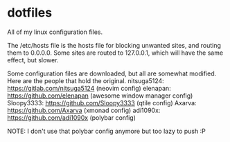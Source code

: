 # dotfiles
All of my linux configuration files.



The /etc/hosts file is the hosts file for blocking unwanted sites, and routing them to 0.0.0.0. Some sites are routed to 127.0.0.1, which will have the same effect, but slower.

Some configuration files are downloaded, but all are somewhat modified. Here are the people that hold the original. nitsuga5124: https://gitlab.com/nitsuga5124 (neovim config) elenapan: https://github.com/elenapan (awesome window manager config) Sloopy3333: https://github.com/Sloopy3333 (qtile config) Axarva: https://github.com/Axarva (xmonad config) adi1090x: https://github.com/adi1090x (polybar config)

NOTE: I don't use that polybar config anymore but too lazy to push :P
